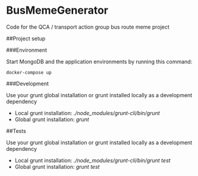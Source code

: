 # BusMemeGenerator
Code for the QCA / transport action group bus route meme project

##Project setup

###Environment

Start MongoDB and the application environments by running this command:

```
docker-compose up
```

###Development

Use your grunt global installation or grunt  installed locally as a development dependency

* Local grunt installation: *./node_modules/grunt-cli/bin/grunt*
* Global grunt installation: *grunt*

##Tests

Use your grunt global installation or grunt  installed locally as a development dependency

* Local grunt installation: *./node_modules/grunt-cli/bin/grunt test*
* Global grunt installation: *grunt test*